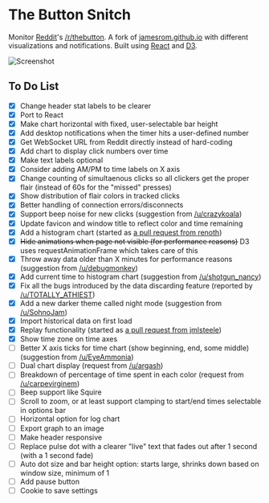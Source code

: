 # The Button Snitch
Monitor [Reddit](//www.reddit.com/)'s [/r/thebutton](//www.reddit.com/r/thebutton/). A fork of [jamesrom.github.io](//jamesrom.github.io) with different visualizations and notifications. Built using [React](//facebook.github.io/react/) and [D3](//d3js.org).

![Screenshot](/screenshot.png?raw=true)

## To Do List
- [x] Change header stat labels to be clearer
- [x] Port to React
- [x] Make chart horizontal with fixed, user-selectable bar height
- [x] Add desktop notifications when the timer hits a user-defined number
- [x] Get WebSocket URL from Reddit directly instead of hard-coding
- [x] Add chart to display click numbers over time
- [x] Make text labels optional
- [x] Consider adding AM/PM to time labels on X axis
- [x] Change counting of simultaenous clicks so all clickers get the proper flair (instead of 60s for the "missed" presses)
- [x] Show distribution of flair colors in tracked clicks
- [x] Better handling of connection errors/disconnects
- [x] Support beep noise for new clicks (suggestion from [/u/crazykoala](//www.reddit.com/user/crazykoala))
- [x] Update favicon and window title to reflect color and time remaining
- [x] Add a histogram chart (started as [a pull request from renoth](//github.com/treyp/thebutton/pull/1))
- [x] ~~Hide animations when page not visible (for performance reasons)~~ D3 uses requestAnimationFrame which takes care of this
- [x] Throw away data older than X minutes for performance reasons (suggestion from [/u/debugmonkey](//www.reddit.com/user/debugmonkey))
- [x] Add current time to histogram chart (suggestion from [/u/shotgun_nancy](//www.reddit.com/user/shotgun_nancy))
- [x] Fix all the bugs introduced by the data discarding feature (reported by [/u/TOTALLY_ATHIEST](//www.reddit.com/user/TOTALLY_ATHIEST))
- [x] Add a new darker theme called night mode (suggestion from [/u/SohnoJam](//www.reddit.com/user/SohnoJam))
- [x] Import historical data on first load
- [x] Replay functionality (started as [a pull request from jmlsteele](//github.com/treyp/thebutton/pull/5))
- [x] Show time zone on time axes
- [ ] Better X axis ticks for time chart (show beginning, end, some middle) (suggestion from [/u/EyeAmmonia](//www.reddit.com/user/EyeAmmonia))
- [ ] Dual chart display (request from [/u/argash](//www.reddit.com/user/argash))
- [ ] Breakdown of percentage of time spent in each color (request from [/u/carpevirginem](//www.reddit.com/user/carpevirginem))
- [ ] Beep support like Squire
- [ ] Scroll to zoom, or at least support clamping to start/end times selectable in options bar
- [ ] Horizontal option for log chart
- [ ] Export graph to an image
- [ ] Make header responsive
- [ ] Replace pulse dot with a clearer "live" text that fades out after 1 second (with a 1 second fade)
- [ ] Auto dot size and bar height option: starts large, shrinks down based on window size, minimum of 1
- [ ] Add pause button
- [ ] Cookie to save settings

